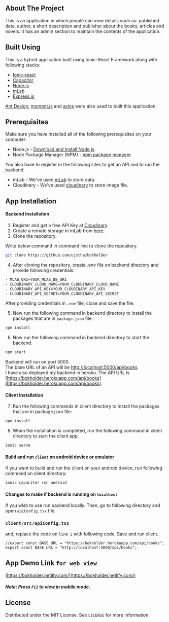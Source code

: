 ## About The Project
This is an application in which people can view details such as: published date, author, a short description and publisher about the books, articles and novels. It has an admin section to maintain the contents of the application.

## Built Using
This is a hybrid application built using Ionic-React Framework along with following stacks:

- [Ionic-react](https://ionicframework.com/docs/react)
- [Capacitor](https://capacitor.ionicframework.com)
- [Node.js](https://nodejs.org/en)
- [mLab](https://mlab.com)
- [Express.js](https://expressjs.com)

[Ant Design](https://ant.design/), [moment.js](https://momentjs.com/) and [axios](https://github.com/axios/axios) were also used to built this application.

## Prerequisites
Make sure you have installed all of the following prerequisites on your computer:

- Node.js - [Download and Install Node.js](https://nodejs.org/en/).
- Node Package Manager (NPM) - [npm package manager](https://www.npmjs.com/get-npm).

You also have to register in the following sites to get an API and to run the backend. 
- mLab - We've used [mLab](https://www.mlab.com/) to store data.
- Cloudinary - We've used [cloudinary](https://cloudinary.com/) to store image file.

## App Installation

#### Backend Installation

1. Register and get a free API Key at [Cloudinary](https://cloudinary.com/).
2. Create a remote storage in mLab from [here](https://mlab.com/create/wizard#PlanType-Provider).
3. Clone the repository.

Write below command in command line to clone the repository.

```sh
git clone https://github.com/ujstha/bokholder
```

4. After cloning the repository, create .env file on backend directory and provide following credentials: 

```sh
- MLAB_URI=YOUR_MLAB_DB_URI
- CLOUDINARY_CLOUD_NAME=YOUR_CLOUDINARY_CLOUD_NAME
- CLOUDINARY_API_KEY=YOUR_CLOUDINARY_API_KEY
- CLOUDINARY_API_SECRET=YOUR_CLOUDINARY_API_SECRET
```
After providing credentials in `.env` file, close and save the file.

5. Now run the following command in backend directory to install the packages that are in `package.json` file: 

```sh
npm install
```

6. Now run the following command in backend directory to start the backend.

```sh
npm start
```
Backend will run on port 5000. <br />
The base URL of an API will be [http://localhost:5000/api/books](http://localhost:5000/api/books). <br />
I have also deployed my backend in heroku. The API URL is [https://bokholder.herokuapp.com/api/books](https://bokholder.herokuapp.com/api/books).

#### Client Installation

7. Run the following commands in client directory to install the packages that are in package.json file:

```sh
npm install
```

8. When the installation is completed, run the following command in client directory to start the client app.

```sh
ionic serve
```

#### Build and run `client` on android device or emulator
If you want to build and run the client on your android device, run following command on client directory: <br />

```sh
ionic capacitor run android
```

#### Changes to make if backend is running on `localhost`
If you wish to use run backend locally. Then, go to following directory and open ` apiConfig.tsx ` file.
### `client/src/apiConfig.tsx`

and, replace the code on `line 2` with following code. Save and run client.

```JS
//export const BASE_URL = "https://bokholder.herokuapp.com/api/books";
export const BASE_URL = "http://localhost:5000/api/books";
```

## App Demo Link `for web view`

[https://bokholder.netlify.com/](https://bokholder.netlify.com/)
##### Note: Press ` F12 ` to view in mobile mode.


## License

Distributed under the MIT License. See `LICENSE` for more information.


